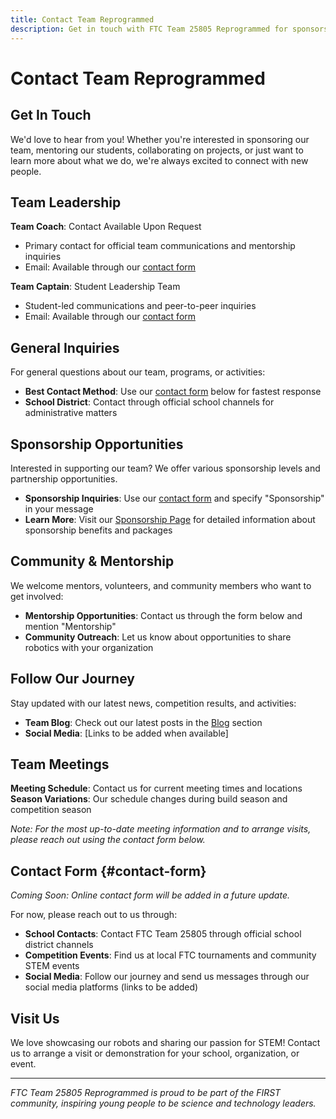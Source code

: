 ```yaml
---
title: Contact Team Reprogrammed
description: Get in touch with FTC Team 25805 Reprogrammed for sponsorship opportunities, collaboration, or general inquiries.
---
```


# Contact Team Reprogrammed

## Get In Touch

We'd love to hear from you! Whether you're interested in sponsoring our team, mentoring our students, collaborating on projects, or just want to learn more about what we do, we're always excited to connect with new people.

## Team Leadership

**Team Coach**: Contact Available Upon Request
- Primary contact for official team communications and mentorship inquiries
- Email: Available through our [contact form](#contact-form)

**Team Captain**: Student Leadership Team  
- Student-led communications and peer-to-peer inquiries
- Email: Available through our [contact form](#contact-form)

## General Inquiries

For general questions about our team, programs, or activities:
- **Best Contact Method**: Use our [contact form](#contact-form) below for fastest response
- **School District**: Contact through official school channels for administrative matters

## Sponsorship Opportunities

Interested in supporting our team? We offer various sponsorship levels and partnership opportunities.
- **Sponsorship Inquiries**: Use our [contact form](#contact-form) and specify "Sponsorship" in your message
- **Learn More**: Visit our [Sponsorship Page](/sponsorship) for detailed information about sponsorship benefits and packages

## Community & Mentorship

We welcome mentors, volunteers, and community members who want to get involved:
- **Mentorship Opportunities**: Contact us through the form below and mention "Mentorship" 
- **Community Outreach**: Let us know about opportunities to share robotics with your organization

## Follow Our Journey

Stay updated with our latest news, competition results, and activities:
- **Team Blog**: Check out our latest posts in the [Blog](/blog) section
- **Social Media**: [Links to be added when available]

## Team Meetings

**Meeting Schedule**: Contact us for current meeting times and locations
**Season Variations**: Our schedule changes during build season and competition season

*Note: For the most up-to-date meeting information and to arrange visits, please reach out using the contact form below.*

## Contact Form {#contact-form}

*Coming Soon: Online contact form will be added in a future update.*

For now, please reach out to us through:
- **School Contacts**: Contact FTC Team 25805 through official school district channels
- **Competition Events**: Find us at local FTC tournaments and community STEM events
- **Social Media**: Follow our journey and send us messages through our social media platforms (links to be added)

## Visit Us

We love showcasing our robots and sharing our passion for STEM! Contact us to arrange a visit or demonstration for your school, organization, or event.

---

*FTC Team 25805 Reprogrammed is proud to be part of the FIRST community, inspiring young people to be science and technology leaders.*
